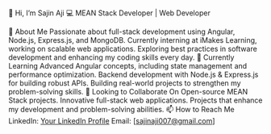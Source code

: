 👋 Hi, I’m Sajin Aji
💻 MEAN Stack Developer | Web Developer

👀 About Me
Passionate about full-stack development using Angular, Node.js, Express.js, and MongoDB.
Currently interning at iMakes Learning, working on scalable web applications.
Exploring best practices in software development and enhancing my coding skills every day.
🌱 Currently Learning
Advanced Angular concepts, including state management and performance optimization.
Backend development with Node.js & Express.js for building robust APIs.
Building real-world projects to strengthen my problem-solving skills.
💞️ Looking to Collaborate On
Open-source MEAN Stack projects.
Innovative full-stack web applications.
Projects that enhance my development and problem-solving abilities.
📫 How to Reach Me
LinkedIn: [Your LinkedIn Profile](https://www.linkedin.com/in/sajinaji/)
Email: [sajinaji007@gmail.com]
<!---
SAJINAJI12/SAJINAJI12 is a ✨ special ✨ repository because its `README.md` (this file) appears on your GitHub profile.
You can click the Preview link to take a look at your changes.
--->
